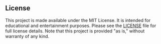 ## License

This project is made available under the MIT License. It is intended for educational and entertainment purposes. Please see the [LICENSE](LICENSE) file for full license details. Note that this project is provided "as is," without warranty of any kind.

